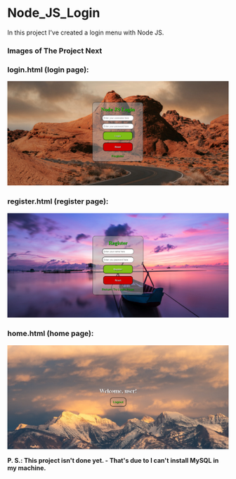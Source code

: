 # Node_JS_Login

In this project I've created a login menu with Node JS.

### Images of The Project Next

### login.html (login page):

<img alt="This is the login page of the project." src="./Login (Node JS)/Images/login.png">

### register.html (register page):

<img alt="This is the register page of the project." src="./Login (Node JS)/Images/register.png">

### home.html (home page):

<img alt="This is the login page of the project." src="./Login (Node JS)/Images/home.png">

<strong>P. S.: This project isn't done yet. - That's due to I can't install MySQL in my machine.<strong>
